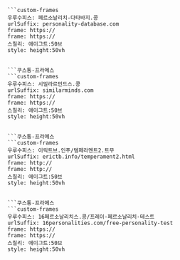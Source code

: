 
```쿠스통-프라메스
```custom-frames
우루수피스: 페르소날리치-다타바지.콩
urlSuffix: personality-database.com
frame: https://
frame: https://
스칠리: 에이그트:50브
style: height:50vh
```
```

```쿠스통-프라메스
```custom-frames
우루수피스: 시밀라르민드스.콩
urlSuffix: similarminds.com
frame: https://
frame: https://
스칠리: 에이그트:50브
style: height:50vh
```
```

```쿠스통-프라메스
```custom-frames
우루수피스: 이릭트브.인푸/템페라멘트2.트무
urlSuffix: erictb.info/temperament2.html
frame: http://
frame: http://
스칠리: 에이그트:50브
style: height:50vh
```
```

```쿠스통-프라메스
```custom-frames
우루수피스: 16페르소날리치스.콩/프레이-페르소날리치-테스트
urlSuffix: 16personalities.com/free-personality-test
frame: https://
frame: https://
스칠리: 에이그트:50브
style: height:50vh
```
```
